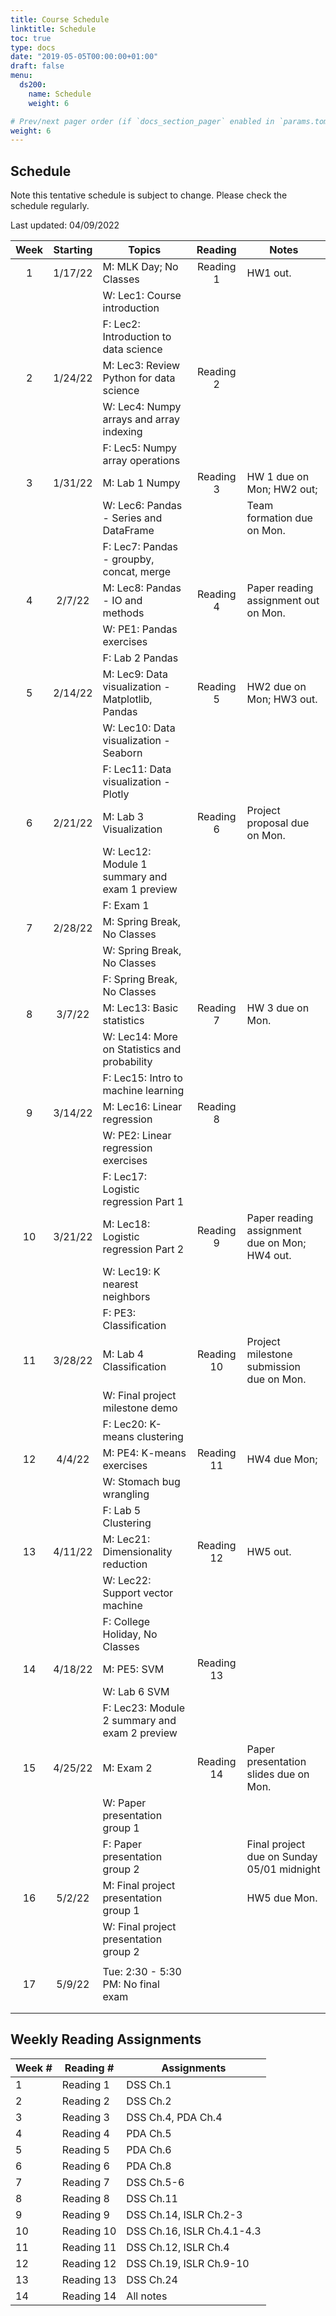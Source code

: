 ```yaml
---
title: Course Schedule
linktitle: Schedule
toc: true
type: docs
date: "2019-05-05T00:00:00+01:00"
draft: false
menu:
  ds200:
    name: Schedule
    weight: 6

# Prev/next pager order (if `docs_section_pager` enabled in `params.toml`)
weight: 6
---
```


## Schedule

Note this tentative schedule is subject to change. Please check the schedule regularly.

Last updated: 04/09/2022

| Week | Starting |                      Topics                      |   Reading  |                      Notes                      |
|:----:|:--------:|--------------------------------------------------|:----------:|-------------------------------------------------|
|   1  |  1/17/22 | M: MLK Day; No Classes                           |  Reading 1 | HW1 out.                                        |
|      |          | W: Lec1: Course introduction                     |            |                                                 |
|      |          | F: Lec2: Introduction to data science            |            |                                                 |
|   2  |  1/24/22 | M: Lec3: Review Python for data science          |  Reading 2 |                                                 |
|      |          | W: Lec4: Numpy arrays and array indexing         |            |                                                 |
|      |          | F: Lec5: Numpy array operations                  |            |                                                 |
|   3  |  1/31/22 | M: Lab 1 Numpy                                   |  Reading 3 | HW 1 due on Mon; HW2   out;                     |
|      |          | W: Lec6: Pandas - Series and DataFrame           |            | Team formation due on Mon.                      |
|      |          | F: Lec7: Pandas - groupby, concat, merge         |            |                                                 |
|   4  |  2/7/22  | M: Lec8: Pandas - IO and methods                 |  Reading 4 | Paper reading   assignment out on Mon.          |
|      |          | W: PE1: Pandas exercises                         |            |                                                 |
|      |          | F: Lab 2 Pandas                                  |            |                                                 |
|   5  |  2/14/22 | M: Lec9: Data visualization - Matplotlib, Pandas |  Reading 5 | HW2 due on Mon; HW3   out.                      |
|      |          | W: Lec10: Data visualization - Seaborn           |            |                                                 |
|      |          | F: Lec11: Data visualization - Plotly            |            |                                                 |
|   6  |  2/21/22 | M: Lab 3 Visualization                           |  Reading 6 | Project proposal due on Mon.                    |
|      |          | W: Lec12: Module 1 summary and exam 1 preview    |            |                                                 |
|      |          | F: Exam 1                                        |            |                                                 |
|   7  |  2/28/22 | M: Spring Break, No Classes                      |            |                                                 |
|      |          | W: Spring Break, No Classes                      |            |                                                 |
|      |          | F: Spring Break, No Classes                      |            |                                                 |
|   8  |  3/7/22  | M: Lec13: Basic   statistics                     |  Reading 7 | HW 3 due on Mon.                                |
|      |          | W: Lec14: More on Statistics and   probability   |            |                                                 |
|      |          | F: Lec15: Intro to machine learning              |            |                                                 |
|   9  |  3/14/22 | M: Lec16: Linear regression                      |  Reading 8 |                                                 |
|      |          | W: PE2: Linear regression exercises              |            |                                                 |
|      |          | F: Lec17: Logistic regression Part 1             |            |                                                 |
|  10  |  3/21/22 | M: Lec18: Logistic regression Part 2             |  Reading 9 | Paper reading   assignment due on Mon; HW4 out. |
|      |          | W: Lec19: K nearest neighbors                    |            |                                                 |
|      |          | F: PE3: Classification                           |            |                                                 |
|  11  |  3/28/22 | M: Lab 4 Classification                          | Reading 10 | Project milestone   submission due on Mon.      |
|      |          | W: Final project milestone demo                  |            |                                                 |
|      |          | F: Lec20: K-means clustering                     |            |                                                 |
|  12  |  4/4/22  | M: PE4: K-means exercises                        | Reading 11 | HW4 due Mon;                                    |
|      |          | W: Stomach bug wrangling                         |            |                                                 |
|      |          | F: Lab 5 Clustering                              |            |                                                 |
|  13  |  4/11/22 | M: Lec21: Dimensionality reduction               | Reading 12 | HW5 out.                                        |
|      |          | W: Lec22: Support vector machine                 |            |                                                 |
|      |          | F: College Holiday, No Classes                   |            |                                                 |
|  14  |  4/18/22 | M: PE5: SVM                                      | Reading 13 |                                                 |
|      |          | W: Lab 6 SVM                                     |            |                                                 |
|      |          | F: Lec23: Module 2 summary and exam 2 preview    |            |                                                 |
|  15  |  4/25/22 | M: Exam 2                                        | Reading 14 | Paper presentation slides due on Mon.           |
|      |          | W: Paper presentation group 1                    |            |                                                 |
|      |          | F: Paper presentation group 2                    |            | Final project due on Sunday 05/01   midnight    |
|  16  |  5/2/22  | M: Final project presentation group 1            |            | HW5 due Mon.                                    |
|      |          | W: Final project presentation group 2            |            |                                                 |
|      |          |                                                  |            |                                                 |
|  17  |  5/9/22  | Tue: 2:30 - 5:30 PM: No final exam               |            |                                                 |
|      |          |                                                  |            |                                                 |
|      |          |                                                  |            |                                                 |

## Weekly Reading Assignments

| Week # | Reading #  | Assignments                |
|--------|------------|----------------------------|
| 1      | Reading 1  | DSS Ch.1                   |
| 2      | Reading 2  | DSS Ch.2                   |
| 3      | Reading 3  | DSS Ch.4, PDA Ch.4         |
| 4      | Reading 4  | PDA Ch.5                   |
| 5      | Reading 5  | PDA Ch.6                   |
| 6      | Reading 6  | PDA Ch.8                   |
| 7      | Reading 7  | DSS Ch.5-6                 |
| 8      | Reading 8  | DSS Ch.11                  |
| 9      | Reading 9  | DSS Ch.14, ISLR Ch.2-3     |
| 10     | Reading 10 | DSS Ch.16, ISLR Ch.4.1-4.3 |
| 11     | Reading 11 | DSS Ch.12, ISLR Ch.4       |
| 12     | Reading 12 | DSS Ch.19, ISLR Ch.9-10    |
| 13     | Reading 13 | DSS Ch.24                  |
| 14     | Reading 14 | All notes                  |

